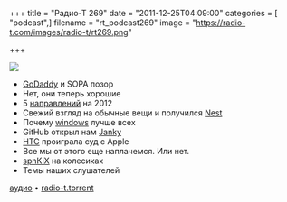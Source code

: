 +++
title = "Радио-Т 269"
date = "2011-12-25T04:09:00"
categories = [ "podcast",]
filename = "rt_podcast269"
image = "https://radio-t.com/images/radio-t/rt269.png"

+++

![](https://radio-t.com/images/radio-t/rt269.png)

- [GoDaddy](http://www.readwriteweb.com/archives/godaddys_sopa_support_sparks_calls_for_boycotts_an.php) и SOPA позор
- Нет, они теперь хорошие
- 5 [направлений](http://gigaom.com/2011/12/19/five-big-things-to-watch-out-for-in-2012/) на 2012
- Свежий взгляд на обычные вещи и получился [Nest ](http://techcrunch.com/2011/12/22/nest-arm-zigbee/)
- Почему [windows](http://www.lockergnome.com/windows/2011/12/20/six-reasons-windows-is-better-than-os-x/) лучше всех
- GitHub открыл нам [Janky](http://www.infoq.com/news/2011/12/Janky)
- [HTC](http://www.linux.org.ru/news/android/7153613) проиграла суд с Apple
- Все мы от этого еще наплачемся. Или нет.
- [spnKiX](http://techcrunch.com/2011/12/20/kickstarter-spnkix-are-motorized-shoes-yes-motorized-shoes/) на колесиках
- Темы наших слушателей

[аудио](https://archive.rucast.net/radio-t/media/rt_podcast269.mp3) • [radio-t.torrent](http://www.radio-t.com/torrents/rt_podcast269.mp3.torrent)<audio src="https://archive.rucast.net/radio-t/media/rt_podcast269.mp3" preload="none"></audio>